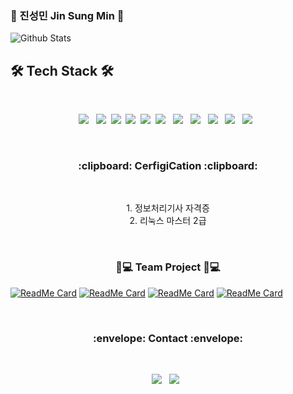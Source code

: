 ### 👋 진성민 Jin Sung Min 👋
![Github Stats](https://github-readme-stats.vercel.app/api?username=ssamea&show_icons=true&theme=dracula)

## 🛠 Tech Stack 🛠
</br>
<p align="center">
<img src="https://img.shields.io/badge/Android-3DDC84?style=flat-square&logo=Android&logoColor=white"/></a> &nbsp 
<img src="https://img.shields.io/badge/Java-007396?style=flat-square&logo=Java&logoColor=white"/></a>&nbsp
<img src="https://img.shields.io/badge/Kotlin-0095D5?style=flat-square&logo=Kotlin&logoColor=white"/></a>&nbsp
<img src="https://img.shields.io/badge/Python-3766AB?style=flat-square&logo=Python&logoColor=white"/></a>&nbsp 
<img src="https://img.shields.io/badge/Firebase-FFCA28?style=flat-square&logo=Firebase&logoColor=white"/></a>&nbsp
<img src="https://img.shields.io/badge/MySQL-4479A1?style=flat-square&logo=MySQL&logoColor=white"/></a> &nbsp 
<img src="https://img.shields.io/badge/Amazon AWS-232F3E?style=flat-square&logo=Amazon%20AWS&logoColor=white"/></a> &nbsp
<img src="https://img.shields.io/badge/HTML5-E34F26?style=flat-square&logo=HTML5&logoColor=white"/></a> &nbsp
<img src="https://img.shields.io/badge/CSS3-1572B6?style=flat-square&logo=CSS3&logoColor=white"/></a> &nbsp
<img src="https://img.shields.io/badge/JavaScript-F7DF1E?style=flat-square&logo=JavaScript&logoColor=white"/></a> &nbsp
<img src="https://img.shields.io/badge/Node.js-339933?style=flat-square&logo=Node.js&logoColor=white"/></a> &nbsp
</p>

</br>

<h3 align="center"> :clipboard: CerfigiCation  :clipboard: </b></h3>
</br>
<p align="center">
1. 정보처리기사 자격증 </br>
2. 리눅스 마스터 2급
</p>

</br>

<h3 align="center"><b>👨💻 Team Project 👨💻</b></h3>
<p align="center">

[![ReadMe Card](https://github-readme-stats.vercel.app/api/pin/?username=ssamea&repo=health-care&theme=dracula)](https://github.com/ssamea/health-care)
[![ReadMe Card](https://github-readme-stats.vercel.app/api/pin/?username=ssamea&repo=KPU_Mobile&theme=dracula)](https://github.com/ssamea/KPU_Mobile)
[![ReadMe Card](https://github-readme-stats.vercel.app/api/pin/?username=ssamea&repo=KPU_graduationWork&theme=dracula)](https://github.com/ssamea/KPU_graduationWork)
[![ReadMe Card](https://github-readme-stats.vercel.app/api/pin/?username=ssamea&repo=MovieInfoApp_Kotlin&theme=dracula)](https://github.com/ssamea/MovieInfoApp_Kotlin)
</p>
</br>

<h3 align="center"> :envelope: Contact :envelope: </b></h3>
</br>
<p align="center">
<A href="mailto:wlstjdals3@gmail.com"><img src="https://img.shields.io/badge/Gmail-EA4335?style=flat-square&logo=Gmail&logoColor=white"/></a> &nbsp 
<a href="https://ssameaho94.tistory.com/"/><img src="https://img.shields.io/badge/Tistory-EA4335?style=flat-square&logo=FF4785&logoColor=white"/></a> &nbsp 
</p>
  
<!--
**ssamea/ssamea** is a ✨ _special_ ✨ repository because its `README.md` (this file) appears on your GitHub profile.

Here are some ideas to get you started:

- 🔭 I’m currently working on ...
- 🌱 I’m currently learning ...
- 👯 I’m looking to collaborate on ...
- 🤔 I’m looking for help with ...
- 💬 Ask me about ...
- 📫 How to reach me: ...
- 😄 Pronouns: ...
- ⚡ Fun fact: ...
-->
